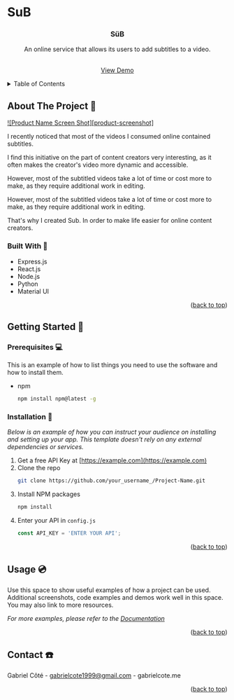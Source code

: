 # SuB
<a name="readme-top"></a>


<div align="center">

  <h3 align="center">SüB</h3>

  <p align="center">
     An online service that allows its users to add subtitles to a video.
    <br />
   <p>
    <br />
    <a href="https://github.com/othneildrew/Best-README-Template">View Demo</a>
  </p>
</div>



<!-- TABLE OF CONTENTS -->
<details>
  <summary>Table of Contents</summary>
  <ol>
    <li>
      <a href="#about-the-project">About The Project</a>
      <ul>
        <li><a href="#built-with">Built With</a></li>
      </ul>
    </li>
    <li>
      <a href="#getting-started">Getting Started</a>
      <ul>
        <li><a href="#prerequisites">Prerequisites</a></li>
        <li><a href="#installation">Installation</a></li>
      </ul>
    </li>
    <li><a href="#usage">Usage</a></li>
    <li><a href="#contact">Contact</a></li>

  </ol>
</details>



<!-- ABOUT THE PROJECT -->
## About The Project :rocket:

[![Product Name Screen Shot][product-screenshot]](https://example.com)

I recently noticed that most of the videos I consumed online contained subtitles.

I find this initiative on the part of content creators very interesting, as it often makes the creator's video more dynamic and accessible.

However, most of the subtitled videos take a lot of time or cost more to make, as they require additional work in editing.

However, most of the subtitled videos take a lot of time or cost more to make, as they require additional work in editing.

That's why I created Sub. In order to make life easier for online content creators.

### Built With 	:toolbox:

* Express.js
* React.js
* Node.js
* Python
* Material UI

<p align="right">(<a href="#readme-top">back to top</a>)</p>



<!-- GETTING STARTED -->
## Getting Started :space_invader:



### Prerequisites 💻	

This is an example of how to list things you need to use the software and how to install them.
* npm
  ```sh
  npm install npm@latest -g
  ```

### Installation :electric_plug:

_Below is an example of how you can instruct your audience on installing and setting up your app. This template doesn't rely on any external dependencies or services._

1. Get a free API Key at [https://example.com](https://example.com)
2. Clone the repo
   ```sh
   git clone https://github.com/your_username_/Project-Name.git
   ```
3. Install NPM packages
   ```sh
   npm install
   ```
4. Enter your API in `config.js`
   ```js
   const API_KEY = 'ENTER YOUR API';
   ```

<p align="right">(<a href="#readme-top">back to top</a>)</p>



<!-- USAGE EXAMPLES -->
## Usage :cd:

Use this space to show useful examples of how a project can be used. Additional screenshots, code examples and demos work well in this space. You may also link to more resources.

_For more examples, please refer to the [Documentation](https://example.com)_

<p align="right">(<a href="#readme-top">back to top</a>)</p>

<!-- CONTACT -->
## Contact :telephone:

Gabriel Côté - gabrielcote1999@gmail.com - gabrielcote.me

<p align="right">(<a href="#readme-top">back to top</a>)</p>
